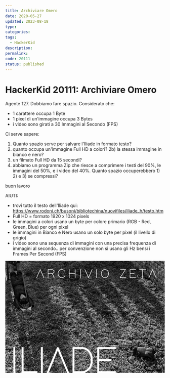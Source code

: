 ```yaml
---
title: Archiviare Omero
date: 2020-05-27
updated: 2023-08-18
type: 
categories: 
tags:
  - HackerKid
description: 
permalink: 
code: 20111
status: published
---
```

# HackerKid 20111: Archiviare Omero

Agente 127. Dobbiamo fare spazio.
Considerato che:
- 1 carattere occupa 1 Byte
- 1 pixel di un'immagine occupa 3 Bytes
- i video sono girati a 30 Immagini al Secondo (FPS)

Ci serve sapere:
1) Quanto spazio serve per salvare l'Iliade in formato testo?
2) quanto occupa un'immagine Full HD a colori?
2b) la stessa immagine in bianco e nero?
3) un filmato Full HD da 15 secondi?
4) abbiamo un programma Zip che riesce a comprimere i testi del 90%, le immagini del 50%, e i video del 40%. Quanto spazio occuperebbero 1) 2) e 3) se compressi?

buon lavoro

AIUTI:
- trovi tutto il testo dell'Iliade qui:
https://www.rodoni.ch/busoni/bibliotechina/nuovifiles/iliade_h/testo.htm
- Full HD = formato 1920 x 1024 pixels
- le immagini a colori usano un byte per colore primario (RGB - Red, Green, Blue) per ogni pixel
- le immagini in Bianco e Nero usano un solo byte per pixel (il livello di grigio)
- i video sono una sequenza di immagini con una precisa frequenza di immagini al secondo.. per convenzione non si usano gli Hz bensì i Frames Per Second (FPS)

![](../../assets/img/hackerkid/archivio_iliade.jpg)
